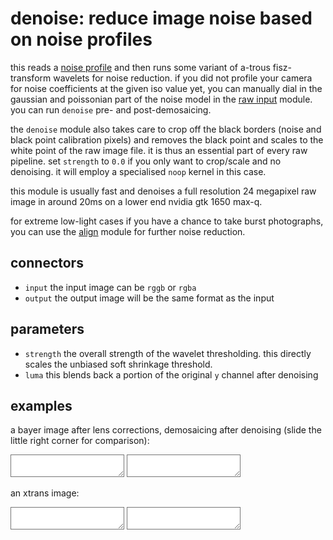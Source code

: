# denoise: reduce image noise based on noise profiles

this reads a [noise profile](../../../../doc/howto/noise-profiling/readme.md) and then runs
some variant of a-trous fisz-transform wavelets for noise reduction.
if you did not profile your camera for noise coefficients at the given iso value yet,
you can manually dial in the gaussian and poissonian part of the noise model
in the [raw input](../i-raw/readme.md) module.
you can run `denoise` pre- and post-demosaicing.

the `denoise` module also takes care to crop off the black borders (noise and
black point calibration pixels) and removes the black point and scales to
the white point of the raw image file. it is thus an essential part of every
raw pipeline. set `strength` to `0.0` if you only want to crop/scale and no
denoising. it will employ a specialised `noop` kernel in this case.

this module is usually fast and denoises a full resolution 24
megapixel raw image in around 20ms on a lower end nvidia gtk
1650 max-q.

for extreme low-light cases if you have a chance to take burst photographs,
you can use the [align](../align/readme.md) module for further noise reduction.

## connectors

* `input` the input image can be `rggb` or `rgba`
* `output` the output image will be the same format as the input


## parameters

* `strength` the overall strength of the wavelet thresholding. this directly scales the unbiased soft shrinkage threshold.
* `luma` this blends back a portion of the original `y` channel after denoising


## examples

a bayer image after lens corrections, demosaicing after denoising (slide
the little right corner for comparison):  
<div class="compare_box">
<textarea readonly style="background-image:url(denoise-off.jpg)"></textarea>
<textarea readonly style="background-image:url(denoise-on.jpg)" ></textarea>
</div>

an xtrans image:  
<div class="compare_box">
<textarea readonly style="background-image:url(xtrans-off.jpg)"></textarea>
<textarea readonly style="background-image:url(xtrans-on.jpg)" ></textarea>
</div>

